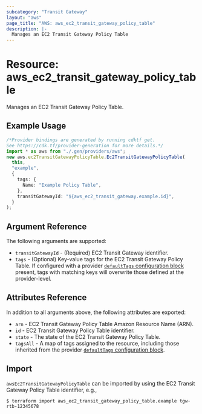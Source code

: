 ```yaml
---
subcategory: "Transit Gateway"
layout: "aws"
page_title: "AWS: aws_ec2_transit_gateway_policy_table"
description: |-
  Manages an EC2 Transit Gateway Policy Table
---
```


# Resource: aws\_ec2\_transit\_gateway\_policy\_table

Manages an EC2 Transit Gateway Policy Table.

## Example Usage

```typescript
/*Provider bindings are generated by running cdktf get.
See https://cdk.tf/provider-generation for more details.*/
import * as aws from "./.gen/providers/aws";
new aws.ec2TransitGatewayPolicyTable.Ec2TransitGatewayPolicyTable(
  this,
  "example",
  {
    tags: {
      Name: "Example Policy Table",
    },
    transitGatewayId: "${aws_ec2_transit_gateway.example.id}",
  }
);

```

## Argument Reference

The following arguments are supported:

* `transitGatewayId` - (Required) EC2 Transit Gateway identifier.
* `tags` - (Optional) Key-value tags for the EC2 Transit Gateway Policy Table. If configured with a provider [`defaultTags` configuration block](https://registry.terraform.io/providers/hashicorp/aws/latest/docs#default_tags-configuration-block) present, tags with matching keys will overwrite those defined at the provider-level.

## Attributes Reference

In addition to all arguments above, the following attributes are exported:

* `arn` - EC2 Transit Gateway Policy Table Amazon Resource Name (ARN).
* `id` - EC2 Transit Gateway Policy Table identifier.
* `state` - The state of the EC2 Transit Gateway Policy Table.
* `tagsAll` - A map of tags assigned to the resource, including those inherited from the provider [`defaultTags` configuration block](https://registry.terraform.io/providers/hashicorp/aws/latest/docs#default_tags-configuration-block).

## Import

`awsEc2TransitGatewayPolicyTable` can be imported by using the EC2 Transit Gateway Policy Table identifier, e.g.,

```console
$ terraform import aws_ec2_transit_gateway_policy_table.example tgw-rtb-12345678
```
